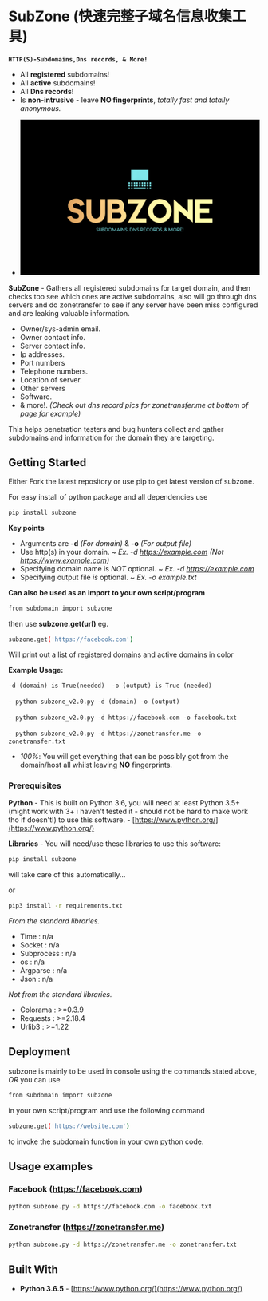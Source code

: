 # SubZone (快速完整子域名信息收集工具)
**```HTTP(S)-Subdomains,Dns records, & More!```**
* All **registered** subdomains!
* All **active** subdomains!
* All **Dns records**!
* Is **non-intrusive** - leave **NO fingerprints**, *totally fast and totally anonymous.*

 - ![](./logo_.png)

**SubZone** - Gathers all registered subdomains for target domain, and then checks too see which ones are active subdomains, 
also will go through dns servers and do zonetransfer to see if any server have been miss configured and are leaking valuable
information.

* Owner/sys-admin email.
* Owner contact info.
* Server contact info.
* Ip addresses.
* Port numbers
* Telephone numbers.
* Location of server.
* Other servers
* Software.
* & more!.
*(Check out dns record pics for zonetransfer.me at bottom of page for example)*

This helps penetration testers and bug hunters collect and gather subdomains and information for the domain they are targeting. 

## Getting Started

Either Fork the latest repository or use pip to get latest version of subzone.

For easy install of python package and all dependencies use 

``` bash
pip install subzone
```

**Key points**
* Arguments are **-d** *(For domain)* & **-o** *(For output file)*
* Use http(s) in your domain.  ~  *Ex. -d https://example.com (Not https://www.example.com)*
* Specifying domain name is *NOT* optional.  ~  *Ex. -d https://example.com*
* Specifying output file *is* optional.  ~  *Ex. -o example.txt* 

**Can also be used as an import to your own script/program** 
``` bash
from subdomain import subzone
```

then use **subzone.get(url)** eg.

``` bash
subzone.get('https://facebook.com')
```

Will print out a list of registered domains and active domains in color

**Example Usage:**
```
-d (domain) is True(needed)  -o (output) is True (needed)

- python subzone_v2.0.py -d (domain) -o (output)

- python subzone_v2.0.py -d https://facebook.com -o facebook.txt

- python subzone_v2.0.py -d https://zonetransfer.me -o zonetransfer.txt
```

- *100%*: You will get everything that can be possibly got from the domain/host all whilst leaving **NO** fingerprints.

### Prerequisites

**Python** - This is built on Python 3.6, you will need at least Python 3.5+ (might work with 3+ i haven't tested it - should not be hard to make work tho if doesn't!) to use this software. - [https://www.python.org/](https://www.python.org/)

**Libraries** - You will need/use these libraries to use this software: 

``` bash
pip install subzone
```

will take care of this automatically...

or
``` bash
pip3 install -r requirements.txt
```

*From the standard libraries.*
* Time : n/a
* Socket : n/a
* Subprocess : n/a
* os : n/a
* Argparse : n/a
* Json : n/a

*Not from the standard libraries.*

* Colorama : >=0.3.9
* Requests : >=2.18.4
* Urlib3 : >=1.22

## Deployment

subzone is mainly to be used in console using the commands stated above, *OR* you can use 
``` bash
from subdomain import subzone
```
in your own script/program and use the following command 
``` bash
subzone.get('https://website.com')
```
to invoke the subdomain function in your own python code.

## Usage examples

### Facebook (https://facebook.com)
``` bash
python subzone.py -d https://facebook.com -o facebook.txt
```

### Zonetransfer (https://zonetransfer.me)
``` bash
python subzone.py -d https://zonetransfer.me -o zonetransfer.txt
```

## Built With

 - **Python 3.6.5** - [https://www.python.org/](https://www.python.org/)